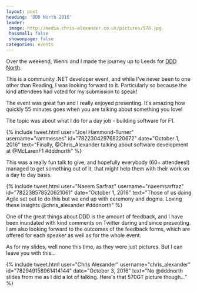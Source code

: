 ```yaml
---
layout: post
heading: 'DDD North 2016'
leader:
 image: http://media.chris-alexander.co.uk/pictures/570.jpg
 hassmall: false
 showonpage: false
categories: events
---
```


Over the weekend, Wenni and I made the journey up to Leeds for [DDD North](https://web.archive.org/web/20180126002152/http://dddnorth.co.uk).

This is a community .NET developer event, and while I've never been to one other than Reading, I was looking forward to it. Particularly so because the kind attendees had voted for my submission to speak!

The event was great fun and I really enjoyed presenting. It's amazing how quickly 55 minutes goes when you are talking about something you love!

The topic was about what I do for a day job - building software for F1.

{% include tweet.html user="Joel Hammond-Turner" username="rammesses" id="782230429768220672" date="October 1, 2016" text="Finally, @Chris_Alexander talking about software development at @McLarenF1 #dddnorth" %}

This was a really fun talk to give, and hopefully everybody (60+ attendees!) managed to get something out of it, that might help them with their work on a day to day basis.

{% include tweet.html user="Naeem Sarfraz" username="naeemsarfraz" id="782238578520621061" date="October 1, 2016" text="Those of us doing Agile set out to do this but we end up with ceremony and dogma. Loving these insights @chris_alexander #dddnorth" %}

One of the great things about DDD is the amount of feedback, and I have been inundated with kind comments on Twitter during and since presenting. I am also looking forward to the outcomes of the feedback forms, which are offered for each speaker as well as for the whole event.

As for my slides, well none this time, as they were just pictures. But I can leave you with this...

{% include tweet.html user="Chris Alexander" username="chris_alexander" id="782949158961414144" date="October 3, 2016" text="No @dddnorth slides from me as I did a lot of talking. Here's that 570GT picture though..." %}